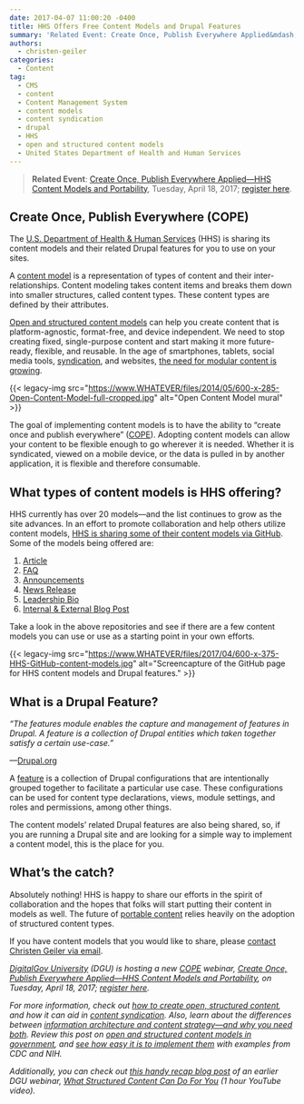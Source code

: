 ```yaml
---
date: 2017-04-07 11:00:20 -0400
title: HHS Offers Free Content Models and Drupal Features
summary: 'Related Event: Create Once, Publish Everywhere Applied&mdash;HHS Content Models and Portability, Tuesday, April 18, 2017; register here. Create Once, Publish Everywhere (COPE) The U.S. Department of Health & Human Services (HHS) is sharing its content models and their related Drupal features for you to use on your sites. A content model is a representation of types of content'
authors:
  - christen-geiler
categories:
  - Content
tag:
  - CMS
  - content
  - Content Management System
  - content models
  - content syndication
  - drupal
  - HHS
  - open and structured content models
  - United States Department of Health and Human Services
---
```


> **Related Event**: [Create Once, Publish Everywhere Applied—HHS Content Models and Portability](https://www.WHATEVER/event/create-once-publish-everywhere-applied-hhs-content-models-and-portability/), Tuesday, April 18, 2017; [register here](https://attendee.gotowebinar.com/register/6221497867021325313).

## Create Once, Publish Everywhere (COPE)

The [U.S. Department of Health & Human Services](https://www.hhs.gov/) (HHS) is sharing its content models and their related Drupal features for you to use on your sites.

A [content model](https://www.WHATEVER/tag/content-models/) is a representation of types of content and their inter-relationships. Content modeling takes content items and breaks them down into smaller structures, called content types. These content types are defined by their attributes.

[Open and structured content models](https://www.WHATEVER/tag/open-and-structured-content-models/) can help you create content that is platform-agnostic, format-free, and device independent. We need to stop creating fixed, single-purpose content and start making it more future-ready, flexible, and reusable. In the age of smartphones, tablets, social media tools, [syndication](https://www.WHATEVER/2016/02/04/does-content-syndication-work/), and websites, [the need for modular content is growing](https://www.WHATEVER/2015/08/24/the-content-corner-modular-design-and-structured-content/).

{{< legacy-img src="https://www.WHATEVER/files/2014/05/600-x-285-Open-Content-Model-full-cropped.jpg" alt="Open Content Model mural" >}}

The goal of implementing content models is to have the ability to “create once and publish everywhere” ([COPE](http://www.programmableweb.com/news/cope-create-once-publish-everywhere/2009/10/13)). Adopting content models can allow your content to be flexible enough to go wherever it is needed. Whether it is syndicated, viewed on a mobile device, or the data is pulled in by another application, it is flexible and therefore consumable.

## What types of content models is HHS offering?

HHS currently has over 20 models—and the list continues to grow as the site advances. In an effort to promote collaboration and help others utilize content models, [HHS is sharing some of their content models via GitHub](https://github.com/HHS). Some of the models being offered are:

  1. [Article](https://github.com/HHS/Structured-Content-Article)
  2. [FAQ](https://github.com/HHS/Structured-Content-FAQ)
  3. [Announcements](https://github.com/HHS/Structured-Content-Announcement)
  4. [News Release](https://github.com/HHS/Structured-Content-News-Release)
  5. [Leadership Bio](https://github.com/HHS/Structured-Content-Leadership-Bio)
  6. [Internal & External Blog Post](https://github.com/HHS/Structured-Content-Blog)

Take a look in the above repositories and see if there are a few content models you can use or use as a starting point in your own efforts.

{{< legacy-img src="https://www.WHATEVER/files/2017/04/600-x-375-HHS-GitHub-content-models.jpg" alt="Screencapture of the GitHub page for HHS content models and Drupal features." >}}

## What is a Drupal Feature?

_“The features module enables the capture and management of features in Drupal. A feature is a collection of Drupal entities which taken together satisfy a certain use-case.”_
  
—[Drupal.org](http://drupal.org/project/features)

A [feature](https://www.drupal.org/project/features) is a collection of Drupal configurations that are intentionally grouped together to facilitate a particular use case. These configurations can be used for content type declarations, views, module settings, and roles and permissions, among other things.

The content models’ related Drupal features are also being shared, so, if you are running a Drupal site and are looking for a simple way to implement a content model, this is the place for you.

## What’s the catch?

Absolutely nothing! HHS is happy to share our efforts in the spirit of collaboration and the hopes that folks will start putting their content in models as well. The future of [portable content](https://www.WHATEVER/2016/05/05/how-to-create-portable-content-with-structured-content-models/) relies heavily on the adoption of structured content types.

If you have content models that you would like to share, please [contact Christen Geiler via email](mailto:Christen.Geiler@hhs.gov).

[_DigitalGov University_](https://www.WHATEVER/digitalgov-university/) _(DGU) is hosting a new_ [_COPE_](https://www.WHATEVER/tag/cope/) _webinar,_ [_Create Once, Publish Everywhere Applied—HHS Content Models and Portability_](https://www.WHATEVER/event/create-once-publish-everywhere-applied-hhs-content-models-and-portability/)_, on Tuesday, April 18, 2017;_ [_register here_](https://attendee.gotowebinar.com/register/6221497867021325313)_._

_For more information, check out_ [_how to create open, structured content_](https://www.WHATEVER/2013/07/29/how-to-create-open-structured-content/)_, and how it can aid in_ [_content syndication_](https://www.WHATEVER/2015/11/09/the-content-corner-structured-content-and-the-power-of-syndication/)_. Also, learn about the differences between_ [_information architecture and content strategy—and why you need both_](https://www.WHATEVER/2016/07/18/information-architecture-vs-content-strategy-and-why-you-need-both/)_. Review this post on_ [_open and structured content models in government_](https://www.WHATEVER/2014/05/05/government-open-and-structured-content-models-are-here/)_, and_ [_see how easy it is to implement them_](https://www.WHATEVER/2016/01/07/content-models-as-simple-as-pizza-pie/) _with examples from CDC and NIH._ 

_Additionally, you can check out_ [_this handy recap blog post_](https://www.WHATEVER/2014/06/09/what-structured-content-can-do-for-you-webinar-recap/) _of an earlier DGU webinar,_ [_What Structured Content Can Do For You_](https://www.youtube.com/watch?v=kG25vyQ5Jps) _(1 hour YouTube video)._